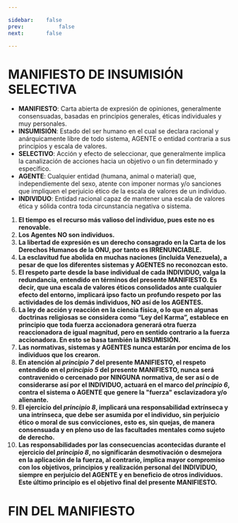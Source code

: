 ```yaml
---

sidebar:	false
prev:			false
next: 		false

---
```


# MANIFIESTO DE INSUMISIÓN SELECTIVA

+ **MANIFIESTO**: Carta abierta de expresión de opiniones, generalmente
consensuadas, basadas en principios generales, éticas individuales y muy
personales.
+ **INSUMISIÓN**: Estado del ser humano en el cual se declara racional y
anárquicamente libre de todo sistema, AGENTE o entidad contraria a sus
principios y escala de valores.
+ **SELECTIVO**: Acción y efecto de seleccionar, que generalmente implica la
canalización de acciones hacia un objetivo o un fin determinado y	específico.
+ **AGENTE**: Cualquier entidad (humana, animal o material) que, independiemente
del sexo, atente con imponer normas y/o sanciones que impliquen el perjuicio
ético de la escala de valores de un individuo.
+ **INDIVIDUO**: Entidad racional capaz de mantener una escala de valores ética
y sólida contra toda circunstancia negativa o sistema.

1. __El tiempo es el recurso más valioso del individuo, pues este no es
renovable.__
2. __Los Agentes NO son individuos.__
3. __La libertad de expresión es un derecho consagrado en la Carta de los
Derechos Humanos de la ONU, por tanto es IRRENUNCIABLE.__
4. __La esclavitud fue abolida en muchas naciones (incluída Venezuela), a pesar
de que los diferentes sistemas y AGENTES no reconozcan esto.__
5. __El respeto parte desde la base individual de cada INDIVIDUO, valga la
redundancia, entendido en términos del presente MANIFIESTO. Es decir, que una
escala de valores éticos consolidados ante cualquier efecto del entorno,
implicará ipso facto un profundo respeto por las actividades de los demás
individuos, NO así de los AGENTES.__
6. __La ley de acción y reacción en la ciencia física, o lo que en algunas
doctrinas religiosas se considera como “Ley del Karma”, establece en principio
que toda fuerza accionadora generará otra fuerza reaccionadora de igual magnitud,
pero en sentido contrario a la fuerza accionadora. En esto se basa también la
INSUMISIÓN.__
7. __Las normativas, sistemas y AGENTES nunca estarán por encima de los
individuos que los crearon.__
8. __En atención al _principio 7_ del presente MANIFIESTO, el respeto entendido en
el _principio 5_ del presente MANIFIESTO, nunca será contravenido o cercenado por
NINGUNA normativa, de ser así o de considerarse así por el INDIVIDUO, actuará
en el marco del _principio 6_, contra el sistema o AGENTE que genere la "fuerza"
esclavizadora y/o alienante.__
9. __El ejercicio del _principio 8_, implicará una responsabilidad extrínseca y una
intrínseca, que debe ser asumida por el individuo, sin perjuicio ético o moral
de sus convicciones, esto es, sin quejas, de manera consensuada y en pleno uso
de las facultades mentales como sujeto de derecho.__
10. __Las responsabilidades por las consecuencias acontecidas durante el
ejercicio del _principio 8_, no significarán desmotivación o desmejora en la
aplicación de la fuerza, al contrario, implica mayor compromiso con los
objetivos, principios y realización personal del INDIVIDUO, siempre en perjuicio
del AGENTE y en beneficio de otros individuos. Este último principio es el
objetivo final del presente MANIFIESTO.__

# FIN DEL MANIFIESTO
